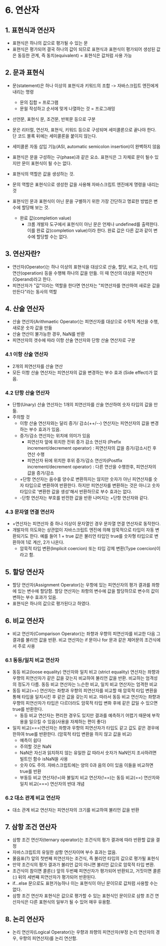 # 6. 연산자
## 1. 표현식과 연산자
- 표현식은 하나의 값으로 평가될 수 있는 문
- 표현식은 평가되어 결국 하나의 값이 되므로 표현식과 표현식이 평가되어 생성된 값은 동등한 관계, 즉 동치(equivalent) = 표현식은 값처럼 사용 가능
## 2. 문과 표현식
- 문(statement)은 하나 이상의 표현식과 키워드의 조합 -> 자바스크립트 엔진에게 내리는 명령
    - 문의 집합 = 프로그램
    - 문읠 작성하고 순서에 맞게 나열하는 것 = 프로그래밍
- 선언문, 표현식 문, 조건문, 반복문 등으로 구분
- 문은 리터럴, 연산자, 표현식, 키워드 등으로 구성되며 세미콜론으로 끝나야 한다. 단 코드 블록 뒤에는 세미콜론을 붙이지 않는다.
- 세미콜론 자동 삽입 기능(ASI, automatic semicolon insertion)이 완벽하지 않음
- 표현식은 문을 구성하는 구(phase)과 같은 요소. 표현식은 그 자체로 문이 될수 있지만 문이 표현식이 될 수는 없다.
- 표현식의 역할은 값을 생성하는 것.
- 문의 역할은 표현식으로 생성한 값을 사용해 자바스크립트 엔진에게 명령을 내리는 것
- 표현식인 문과 표현식이 아닌 문을 구별하기 위한 가장 간단하고 명료한 방법은 변수에 할당해 보는 것.

    - 완료 값(completion value)
        - 크롬 개발자 도구에서 표현식이 아닌 문은 언제나 undefined를 출력한다. 이를 완료 값(completion value)이라 한다. 완료 값은 다른 값과 같이 변수에 할당할 수는 없다.
## 3. 연산자란?
- 연산자(Operator)는 하나 이상의 표현식을 대상으로 산술, 할당, 비교, 논리, 타입 연산(operation) 등을 수행해 하나의 값을 만듦. 이 때 연산의 대상을 피연산자(Operand)라고 한다.
- 피연산자가 "값"이라는 역할을 한다면 연산자는 "피연산자를 연산하여 새로운 값을 만든다"라는 동사의 역할

## 4. 산술 연산자
- 산술 연산자(Arithmaetic Operator)는 피연산자를 대상으로 수학적 계산을 수행, 새로운 숫자 값을 만듦
- 산술 연산이 불가능한 경우, NaN를 반환
- 피연산자의 갯수에 따라 이항 산술 연산자와 단항 산술 연산자로 구분

### 4.1 이항 산술 연산자
- 2개의 피연산자를 산술 연산
- 모든 이항 산술 연산자는 피연산자의 값을 변경하는 부수 효과 (Side effect)가 없음.

### 4.2 단항 산술 연산자
- 단항(Unary) 산술 연산자는 1개의 피연산자를 산술 연산하여 숫자 타입의 값을 만듦.
- 주의할 것
    - 이항 산술 연산자와는 달리 증가/ 감소(++/--) 연산자는 피연산자의 값을 변경하는 부수 효과가 있음.
    - 증가/감소 연산자는 위치에 의미가 있음
        - 피연산자 앞에 위치한 전위 증가 감소 연산자 (Prefix increment/decrement operator) : 피연산자의 값을 증가/감소시킨 후 연산 수행
        - 피연산자 뒤에 위치한 후위 증가/감소 연산자(Postfix increment/decrement operator) : 다른 연산을 수행한후, 피연산자의 값을 증가/감소
    - +단항 연산자는 음수를 양수로 변환하지는 않지만 숫자가 아닌 피연산자를 숫자 타입으로 변환하여 반환한다. 하지만 피연산자를 변환하는 것은 아니고 숫자 타입으로 '변환한 값을 생성'해서 반환하므로 부수 효과는 없다.
    - -단항 연산자는 부호를 반전한 값을 반환 나머지는 +단항 연산자와 같다.
### 4.3 문자열 연결 연산자
- +연산자는 피연산자 중 하나 이상이 문자열인 경우 문자열 연결 연산자로 동작한다.
- 개발자의 의도와는 상관없이 자바스크립트 엔진에 의해 암묵적으로 타입이 자동 변환되기도 한다. 예를 들어 1 + true 값은 불리언 타입인 true를 숫자형 타입으로 변환하여 1로 계산, 2가 나온다.
    - 암묵적 타입 변환(Implicit coercion) 또는 타입 강제 변환(Type coercion)이라고 함.

## 5. 할당 연산자
- 할당 연산자(Assignment Operator)는 우항에 있는 피연산자의 평가 결과를 좌항에 있는 변수에 할당함. 할당 연산자는 좌항의 변수에 값을 할당하므로 변수의 값이 변하는 부수 효과가 있음.
- 표현식은 하나의 값으로 평가된다고 하였다.

## 6. 비교 연산자
- 비교 연산자(Comparison Operator)는 좌향과 우향의 피연산자를 비교한 다음 그 결과를 불리언 값을 반환. 비교 연산자는 if 문이나 for 문과 같은 제어문의 조건식에서 주로 사용

### 6.1 동등/일치 비교 연산자
- 동등 비교(loose equality) 연산자와 일치 비고 (strict equality) 연산자는 좌향과 우향의 피연산자가 같은 값을 갖는지 비교하여 불리언 값을 반환. 비교하는 엄격성의 정도가 다름. 동등 비교 연산자는 느슨한 비교, 일치 비교 연산자는 엄격한 비교
- 동등 비교(==) 연산자는 좌향과 우향의 피연산자를 비교할 때 암묵적 타입 변환을 통해 타입을 일치시킨 후 같은 값을 갖는지 비교. 따라서 동등 비교 연산자는 좌향과 우향의 피연산자가 타입은 다르더라도 암묵적 타입 변화 후에 같은 값일 수 있으면 true를 반환한다.
    - 동등 비교 연산자는 편리한 경우도 있지만 결과를 예측하기 어렵기 때문에 부작용을 일으킬 수 있음(사용을 자제하는 편이 좋다)
- 일치 비교(===)연산자는 좌향과 우향의 피연산자가 타입도 같고 값도 같은 경우에 한하여 true를 반환한다. (암묵적 타입 변환을 하지 않고 값을 비교)
    - 예측이 쉽다
    - 주의할 것은 NaN
    - NaN은 자신과 읽치하지 않는 유일한 값 따라서 숫자가 NaN인지 조사하려면 빌트인 함수 isNaN을 사용
    - 숫자 0도 주의. 자바스크립트에는 양의 0과 음의 0이 있음 이들을 비교하면 true를 반환
    - 부동등 비교 연산자(!=)와 불일치 비교 연산자(!==)는 동등 비교(==) 연산자와 일치 비교(===) 연산자의 반대 개념
### 6.2 대소 관계 비교 연산자
- 대소 관계 비교 연산자는 피연산자의 크기를 비교하여 불리언 값을 반환

## 7. 삼항 조건 연산자
- 삼항 조건 연산자(ternary operator)는 조건식의 평가 결과에 따라 반환할 값을 결정
- 자바스크립트의 유일한 삼항 연산자이며 부수 효과는 없음.
- 물음표(?) 앞의 첫번째 피연산자는 조건식, 즉 불리언 타입의 값으로 평가될 표현식
- 만약 조건식의 평가 결과가 불리언 값이 아니면 불리언 값으로 암묵적 타입 변환.
- 조건식이 참이면 콜론(:) 앞의 두번째 피연산자가 평가되어 반환되고, 거짓이면 콜론(:) 뒤의 세번째 피연산자가 평가되어 반환된다.
- if...else 문으로도 표현가능하나 이는 표현식이 아닌 문이므로 값처럼 사용할 수는 없다.
- 삼항 조건 연산자 표현식은 값으로 평가할 수 있는 표현식인 문이므로 삼항 조건 연산자식은 다른 표현식의 일부가 될 수 있어 매우 유용함.
## 8. 논리 연산자
- 논리 연산자(Logical Operator)는 우향과 좌향의 피연산자(부정 논리 연산자의 경우, 우향의 피연산자)를 논리 연산함.